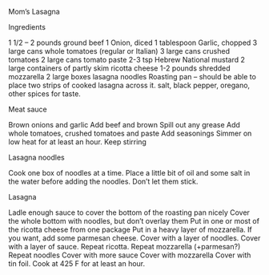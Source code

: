 Mom’s Lasagna

Ingredients

1 1/2 – 2 pounds ground beef
1 Onion, diced
1 tablespoon Garlic, chopped
3 large cans whole tomatoes (regular or Italian)
3 large cans crushed tomatoes
2 large cans tomato paste
2-3 tsp Hebrew National mustard
2 large containers of partly skim ricotta cheese
1-2 pounds shredded mozzarella
2 large boxes lasagna noodles
Roasting pan – should be able to place two strips of cooked lasagna across it.
salt, black pepper, oregano, other spices for taste.

Meat sauce

Brown onions and garlic
Add beef and brown
Spill out any grease
Add whole tomatoes, crushed tomatoes and paste
Add seasonings
Simmer on low heat for at least an hour.  Keep stirring

Lasagna noodles

Cook one box of noodles at a time.  Place a little bit of oil and some salt in the water before adding the noodles.  Don’t let them stick.

Lasagna

Ladle enough sauce to cover the bottom of the roasting pan nicely
Cover the whole bottom with noodles, but don’t overlay them
Put in one or most of the ricotta cheese from one package
Put in a heavy layer of mozzarella.  If you want, add some parmesan cheese.
Cover with a layer of noodles.
Cover with a layer of sauce.
Repeat ricotta.
Repeat mozzarella (+parmesan?)
Repeat noodles
Cover with more sauce
Cover with mozzarella
Cover with tin foil.
Cook at 425  F for at least an hour.